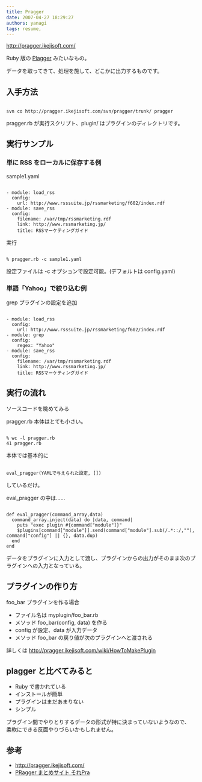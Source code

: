 ```yaml
---
title: Pragger
date: 2007-04-27 18:29:27
authors: yanagi
tags: resume, 
---
```

<p><a href="http://pragger.ikejisoft.com/" class="external">http://pragger.ikejisoft.com/</a></p>
<p>Ruby 版の <a href="http://plagger.org/" class="external">Plagger</a> みたいなもの。</p>
<p>データを取ってきて、処理を施して、どこかに出力するものです。</p>
<!--more-->
<h2>入手方法</h2>
<pre><code>
svn co http://pragger.ikejisoft.com/svn/pragger/trunk/ pragger
</code></pre>
<p>pragger.rb が実行スクリプト、plugin/ はプラグインのディレクトリです。</p>
<h2>実行サンプル</h2>
<h3>単に RSS をローカルに保存する例</h3>
<p>sample1.yaml</p>
<pre><code>
- module: load_rss
  config:
    url: http://www.rsssuite.jp/rssmarketing/f602/index.rdf
- module: save_rss
  config:
    filename: /var/tmp/rssmarketing.rdf
    link: http://www.rssmarketing.jp/
    title: RSSマーケティングガイド
</code></pre>
<p>実行</p>
<pre><code>
% pragger.rb -c sample1.yaml
</code></pre>
<p>設定ファイルは -c オプションで設定可能。(デフォルトは config.yaml)</p>
<h3>単語「Yahoo」で絞り込む例</h3>
<p>grep プラグインの設定を追加</p>
<pre><code>
- module: load_rss
  config:
    url: http://www.rsssuite.jp/rssmarketing/f602/index.rdf
- module: grep
  config:
    regex: "Yahoo"
- module: save_rss
  config:
    filename: /var/tmp/rssmarketing.rdf
    link: http://www.rssmarketing.jp/
    title: RSSマーケティングガイド
</code></pre>
<h2>実行の流れ</h2>
<p>ソースコードを眺めてみる</p>
<p>pragger.rb 本体はとても小さい。</p>
<pre><code>
% wc -l pragger.rb
41 pragger.rb
</code></pre>
<p>本体では基本的に</p>
<pre><code>
eval_pragger(YAMLで与えられた設定, [])
</code></pre>
<p>しているだけ。</p>
<p>eval_pragger の中は……</p>
<pre><code>
def eval_pragger(command_array,data)
  command_array.inject(data) do |data, command|
    puts "exec plugin #{command["module"]}"
    $plugins[command["module"]].send(command["module"].sub(/.*::/,""), command["config"] || {}, data.dup)
  end
end
</code></pre>
<p>データをプラグインに入力として渡し、プラグインからの出力がそのまま次のプラグインへの入力となっている。</p>
<h2>プラグインの作り方</h2>
<p>foo_bar プラグインを作る場合</p>
<ul>
<li>ファイル名は myplugin/foo_bar.rb</li>
<li>メソッド foo_bar(config, data) を作る</li>
<li>config が設定、data が入力データ</li>
<li>メソッド foo_bar の戻り値が次のプラグインへと渡される</li>
</ul>
<p>詳しくは <a href="http://pragger.ikejisoft.com/wiki/HowToMakePlugin" class="external">http://pragger.ikejisoft.com/wiki/HowToMakePlugin</a></p>
<h2>plagger と比べてみると</h2>
<ul>
<li>Ruby で書かれている</li>
<li>インストールが簡単</li>
<li>プラグインはまだあまりない</li>
<li>シンプル</li>
</ul>
<p>プラグイン間でやりとりするデータの形式が特に決まっていないようなので、
柔軟にできる反面やりづらいかもしれません。</p>
<h2>参考</h2>
<ul>
<li><a href="http://pragger.ikejisoft.com/" class="external">http://pragger.ikejisoft.com/</a></li>
<li><a href="http://garyo.sakura.ne.jp/ruby/pragger/index.php?FrontPage" class="external">PRagger まとめサイト それPra</a></li>
</ul>